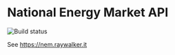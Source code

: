 National Energy Market API
==========================

![Build status](https://travis-ci.org/raywalker-it/nem.api.svg?branch=master)

See https://nem.raywalker.it